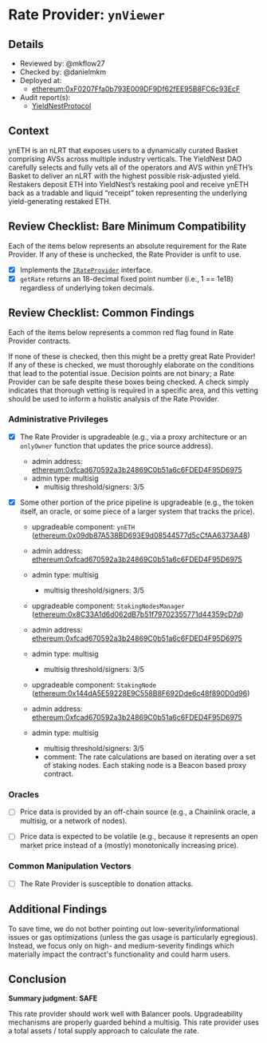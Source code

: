 # Rate Provider: `ynViewer`

## Details
- Reviewed by: @mkflow27
- Checked by: @danielmkm
- Deployed at:
    - [ethereum:0xF0207Ffa0b793E009DF9Df62fEE95B8FC6c93EcF](https://etherscan.io/address/0xf0207ffa0b793e009df9df62fee95b8fc6c93ecf#readProxyContract)
- Audit report(s):
    - [YieldNestProtocol](https://docs.yieldnest.finance/security/audits)

## Context
ynETH is an nLRT that exposes users to a dynamically curated Basket comprising AVSs across multiple industry verticals. The YieldNest DAO carefully selects and fully vets all of the operators and AVS within ynETH’s Basket to deliver an nLRT with the highest possible risk-adjusted yield.
Restakers deposit ETH into YieldNest’s restaking pool and receive ynETH back as a tradable and liquid “receipt” token representing the underlying yield-generating restaked ETH.

## Review Checklist: Bare Minimum Compatibility
Each of the items below represents an absolute requirement for the Rate Provider. If any of these is unchecked, the Rate Provider is unfit to use.

- [x] Implements the [`IRateProvider`](https://github.com/balancer/balancer-v2-monorepo/blob/bc3b3fee6e13e01d2efe610ed8118fdb74dfc1f2/pkg/interfaces/contracts/pool-utils/IRateProvider.sol) interface.
- [x] `getRate` returns an 18-decimal fixed point number (i.e., 1 == 1e18) regardless of underlying token decimals.

## Review Checklist: Common Findings
Each of the items below represents a common red flag found in Rate Provider contracts.

If none of these is checked, then this might be a pretty great Rate Provider! If any of these is checked, we must thoroughly elaborate on the conditions that lead to the potential issue. Decision points are not binary; a Rate Provider can be safe despite these boxes being checked. A check simply indicates that thorough vetting is required in a specific area, and this vetting should be used to inform a holistic analysis of the Rate Provider.

### Administrative Privileges
- [x] The Rate Provider is upgradeable (e.g., via a proxy architecture or an `onlyOwner` function that updates the price source address).
    - admin address: [ethereum:0xfcad670592a3b24869C0b51a6c6FDED4F95D6975](https://etherscan.io/address/0xfcad670592a3b24869C0b51a6c6FDED4F95D6975)
    - admin type: multisig
        - multisig threshold/signers: 3/5

- [x] Some other portion of the price pipeline is upgradeable (e.g., the token itself, an oracle, or some piece of a larger system that tracks the price). 
    - upgradeable component: `ynETH` ([ethereum:0x09db87A538BD693E9d08544577d5cCfAA6373A48](https://etherscan.io/address/0x09db87A538BD693E9d08544577d5cCfAA6373A48#readProxyContract))
    - admin address: [ethereum:0xfcad670592a3b24869C0b51a6c6FDED4F95D6975](https://etherscan.io/address/0xfcad670592a3b24869C0b51a6c6FDED4F95D6975)
    - admin type: multisig
        - multisig threshold/signers: 3/5

    - upgradeable component: `StakingNodesManager` ([ethereum:0x8C33A1d6d062dB7b51f79702355771d44359cD7d](https://etherscan.io/address/0x8C33A1d6d062dB7b51f79702355771d44359cD7d))
    - admin address: [ethereum:0xfcad670592a3b24869C0b51a6c6FDED4F95D6975](https://etherscan.io/address/0xfcad670592a3b24869C0b51a6c6FDED4F95D6975)
    - admin type: multisig
        - multisig threshold/signers: 3/5

    - upgradeable component: `StakingNode` ([ethereum:0x144dA5E59228E9C558B8F692Dde6c48f890D0d96](https://etherscan.io/address/0x144dA5E59228E9C558B8F692Dde6c48f890D0d96#code))
    - admin address: [ethereum:0xfcad670592a3b24869C0b51a6c6FDED4F95D6975](https://etherscan.io/address/0xfcad670592a3b24869C0b51a6c6FDED4F95D6975)
    - admin type: multisig
        - multisig threshold/signers: 3/5
        - comment: The rate calculations are based on iterating over a set of staking nodes. Each staking node is a Beacon based proxy contract. 
    
        
### Oracles
- [ ] Price data is provided by an off-chain source (e.g., a Chainlink oracle, a multisig, or a network of nodes).

- [ ] Price data is expected to be volatile (e.g., because it represents an open market price instead of a (mostly) monotonically increasing price).

### Common Manipulation Vectors
- [ ] The Rate Provider is susceptible to donation attacks.

## Additional Findings
To save time, we do not bother pointing out low-severity/informational issues or gas optimizations (unless the gas usage is particularly egregious). Instead, we focus only on high- and medium-severity findings which materially impact the contract's functionality and could harm users.

## Conclusion
**Summary judgment: SAFE**

This rate provider should work well with Balancer pools. Upgradeability mechanisms are properly guarded behind a multisig. This rate provider uses a total assets / total supply approach to calculate the rate. 
